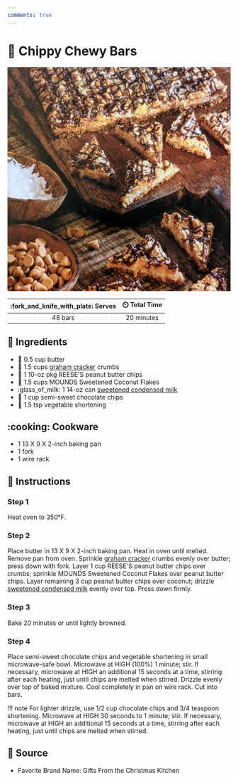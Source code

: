 ```yaml
---
comments: true
---
```

# :chocolate_bar: Chippy Chewy Bars

![Chippy Chewy Bars](../assets/images/chippy-chewy-bars.jpg)

| :fork_and_knife_with_plate: Serves | :timer_clock: Total Time |
|:----------------------------------:|:-----------------------: |
| 48 bars | 20 minutes |

## :salt: Ingredients

- :butter: 0.5 cup butter
- :cookie: 1.5 cups [graham cracker][1] crumbs
- :chocolate_bar: 1 10-oz pkg REESE'S peanut butter chips
- :coconut: 1.5 cups MOUNDS Sweetened Coconut Flakes
- :glass_of_milk: 1 14-oz can [sweetened condensed milk][2]
- :chocolate_bar: 1 cup semi-sweet chocolate chips
- :carrot: 1.5 tsp vegetable shortening

## :cooking: Cookware

- 1 13 X 9 X 2-inch baking pan
- 1 fork
- 1 wire rack

## :pencil: Instructions

### Step 1

Heat oven to 350°F.

### Step 2

Place butter in 13 X 9 X 2-inch baking pan. Heat in oven until melted. Remove pan from oven. Sprinkle
[graham cracker][1] crumbs evenly over butter; press down with fork. Layer 1 cup REESE'S peanut butter chips over
crumbs; sprinkle MOUNDS Sweetened Coconut Flakes over peanut butter chips. Layer remaining 3 cup peanut butter chips
over coconut; drizzle [sweetened condensed milk][2] evenly over top. Press down firmly.

### Step 3

Bake 20 minutes or until lightly browned.

### Step 4

Place semi-sweet chocolate chips and vegetable shortening in small microwave-safe bowl. Microwave at HIGH (100%) 1
minute; stir. If necessary, microwave at HIGH an additional 15 seconds at a time, stirring after each heating, just
until chips are melted when stirred. Drizzle evenly over top of baked mixture. Cool completely in pan on wire rack. Cut
into bars.

!!! note
    For lighter drizzle, use 1/2 cup chocolate chips and 3/4 teaspoon shortening. Microwave at HIGH 30 seconds to 1
    minute; stir. If necessary, microwave at HIGH an additional 15 seconds at a time, stirring after each heating, just
    until chips are melted when stirred.

## :link: Source

- Favorite Brand Name: Gifts From the Christmas Kitchen

[1]: <../ingredients/graham-crackers.md>
[2]: <../ingredients/sweetened-condensed-milk.md>
